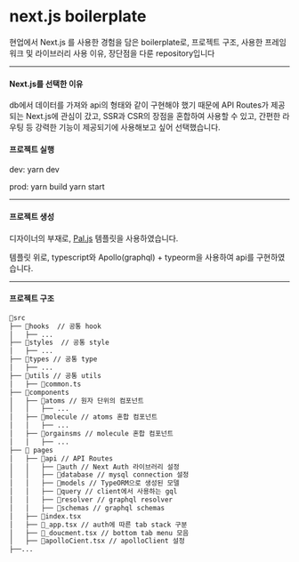 # next.js boilerplate

현업에서 Next.js 를 사용한 경험을 담은 boilerplate로,
프로젝트 구조, 사용한 프레임워크 및 라이브러리 사용 이유, 장단점을 다룬 repository입니다

---

#### Next.js를 선택한 이유

db에서 데이터를 가져와 api의 형태와 같이 구현해야 했기 때문에 API Routes가 제공되는 Next.js에 관심이 갔고,
SSR과 CSR의 장점을 혼합하여 사용할 수 있고, 간편한 라우팅 등 강력한 기능이 제공되기에 사용해보고 싶어 선택했습니다.

#### 프로젝트 실행

dev:
yarn dev

prod:
yarn build
yarn start

---

#### 프로젝트 생성

디자이너의 부재로, [Pal.js](https://paljs.com/ui/guides/start-from-nextjs-template/) 템플릿을 사용하였습니다.

템플릿 위로, typescript와 Apollo(graphql) + typeorm을 사용하여 api를 구현하였습니다.

---

#### 프로젝트 구조

```bash
💼src
├── 📂hooks  // 공통 hook
│   ├── ...
├── 📂styles  // 공통 style
│   ├── ...
├── 📂types // 공통 type
│   ├── ...
├── 📂utils // 공통 utils
│   ├── 📃common.ts
├── 📂components
│   ├── 📂atoms // 원자 단위의 컴포넌트
│   │   ├── ...
│   ├── 📂molecule // atoms 혼합 컴포넌트
│   │   ├── ...
│   ├── 📂orgainsms // molecule 혼합 컴포넌트
│   │   ├── ...
├── 📂 pages
│   ├── 📂api // API Routes
│   │   ├── 📂auth // Next Auth 라이브러리 설정
│   │   ├── 📂database // mysql connection 설정
│   │   ├── 📂models // TypeORM으로 생성된 모델
│   │   ├── 📂query // client에서 사용하는 gql
│   │   ├── 📂resolver // graphql resolver
│   │   ├── 📂schemas // graphql schemas
│   ├── 📃index.tsx
│   ├── 📃_app.tsx // auth에 따른 tab stack 구분
│   ├── 📃_doucment.tsx // bottom tab menu 모음
│   ├── 📃apolloCient.tsx // apolloClient 설정
├──...
```
